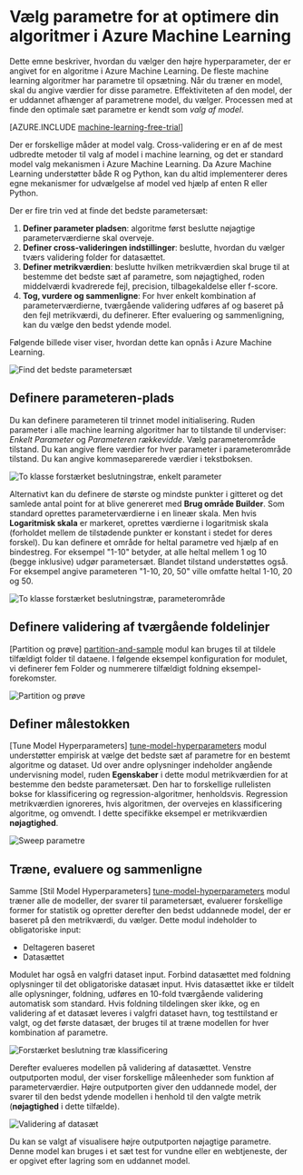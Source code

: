 <properties
    pageTitle="Vælg parametre for at optimere din algoritmer i Azure Machine Learning | Microsoft Azure"
    description="Forklarer, hvordan du vælger den optimale parameter, der er angivet for en algoritme i Azure Machine Learning."
    services="machine-learning"
    documentationCenter=""
    authors="bradsev"
    manager="jhubbard"
    editor="cgronlun"/>

<tags
    ms.service="machine-learning"
    ms.workload="data-services"
    ms.tgt_pltfrm="na"
    ms.devlang="na"
    ms.topic="article"
    ms.date="09/12/2016"
    ms.author="bradsev" />


# <a name="choose-parameters-to-optimize-your-algorithms-in-azure-machine-learning"></a>Vælg parametre for at optimere din algoritmer i Azure Machine Learning

Dette emne beskriver, hvordan du vælger den højre hyperparameter, der er angivet for en algoritme i Azure Machine Learning. De fleste machine learning algoritmer har parametre til opsætning. Når du træner en model, skal du angive værdier for disse parametre. Effektiviteten af den model, der er uddannet afhænger af parametrene model, du vælger. Processen med at finde den optimale sæt parametre er kendt som *valg af model*.

[AZURE.INCLUDE [machine-learning-free-trial](../../includes/machine-learning-free-trial.md)]

Der er forskellige måder at model valg. Cross-validering er en af de mest udbredte metoder til valg af model i machine learning, og det er standard model valg mekanismen i Azure Machine Learning. Da Azure Machine Learning understøtter både R og Python, kan du altid implementerer deres egne mekanismer for udvælgelse af model ved hjælp af enten R eller Python.

Der er fire trin ved at finde det bedste parametersæt:

1.  **Definer parameter pladsen**: algoritme først beslutte nøjagtige parameterværdierne skal overveje.
2.  **Definer cross-valideringen indstillinger**: beslutte, hvordan du vælger tværs validering folder for datasættet.
3.  **Definer metrikværdien**: beslutte hvilken metrikværdien skal bruge til at bestemme det bedste sæt af parametre, som nøjagtighed, roden middelværdi kvadrerede fejl, precision, tilbagekaldelse eller f-score.
4.  **Tog, vurdere og sammenligne**: For hver enkelt kombination af parameterværdierne, tværgående validering udføres af og baseret på den fejl metrikværdi, du definerer. Efter evaluering og sammenligning, kan du vælge den bedst ydende model.

Følgende billede viser viser, hvordan dette kan opnås i Azure Machine Learning.

![Find det bedste parametersæt](./media/machine-learning-algorithm-parameters-optimize/fig1.png)

## <a name="define-the-parameter-space"></a>Definere parameteren-plads
Du kan definere parameteren til trinnet model initialisering. Ruden parameter i alle machine learning algoritmer har to tilstande til underviser: *Enkelt Parameter* og *Parameteren rækkevidde*. Vælg parameterområde tilstand. Du kan angive flere værdier for hver parameter i parameterområde tilstand. Du kan angive kommaseparerede værdier i tekstboksen.

![To klasse forstærket beslutningstræ, enkelt parameter](./media/machine-learning-algorithm-parameters-optimize/fig2.png)

 Alternativt kan du definere de største og mindste punkter i gitteret og det samlede antal point for at blive genereret med **Brug område Builder**. Som standard oprettes parameterværdierne i en lineær skala. Men hvis **Logaritmisk skala** er markeret, oprettes værdierne i logaritmisk skala (forholdet mellem de tilstødende punkter er konstant i stedet for deres forskel). Du kan definere et område for heltal parametre ved hjælp af en bindestreg. For eksempel "1-10" betyder, at alle heltal mellem 1 og 10 (begge inklusive) udgør parametersæt. Blandet tilstand understøttes også. For eksempel angive parameteren "1-10, 20, 50" ville omfatte heltal 1-10, 20 og 50.

![To klasse forstærket beslutningstræ, parameterområde](./media/machine-learning-algorithm-parameters-optimize/fig3.png)

## <a name="define-cross-validation-folds"></a>Definere validering af tværgående foldelinjer
[Partition og prøve] [ partition-and-sample] modul kan bruges til at tildele tilfældigt folder til dataene. I følgende eksempel konfiguration for modulet, vi definerer fem Folder og nummerere tilfældigt foldning eksempel-forekomster.

![Partition og prøve](./media/machine-learning-algorithm-parameters-optimize/fig4.png)


## <a name="define-the-metric"></a>Definer målestokken
[Tune Model Hyperparameters] [ tune-model-hyperparameters] modul understøtter empirisk at vælge det bedste sæt af parametre for en bestemt algoritme og dataset. Ud over andre oplysninger indeholder angående undervisning model, ruden **Egenskaber** i dette modul metrikværdien for at bestemme den bedste parametersæt. Den har to forskellige rullelisten bokse for klassificering og regression-algoritmer, henholdsvis. Regression metrikværdien ignoreres, hvis algoritmen, der overvejes en klassificering algoritme, og omvendt. I dette specifikke eksempel er metrikværdien **nøjagtighed**.   

![Sweep parametre](./media/machine-learning-algorithm-parameters-optimize/fig5.png)

## <a name="train-evaluate-and-compare"></a>Træne, evaluere og sammenligne  
Samme [Stil Model Hyperparameters] [ tune-model-hyperparameters] modul træner alle de modeller, der svarer til parametersæt, evaluerer forskellige former for statistik og opretter derefter den bedst uddannede model, der er baseret på den metrikværdi, du vælger. Dette modul indeholder to obligatoriske input:

* Deltageren baseret
* Datasættet

Modulet har også en valgfri dataset input. Forbind datasættet med foldning oplysninger til det obligatoriske datasæt input. Hvis datasættet ikke er tildelt alle oplysninger, foldning, udføres en 10-fold tværgående validering automatisk som standard. Hvis foldning tildelingen sker ikke, og en validering af et datasæt leveres i valgfri dataset havn, tog testtilstand er valgt, og det første datasæt, der bruges til at træne modellen for hver kombination af parametre.

![Forstærket beslutning træ klassificering](./media/machine-learning-algorithm-parameters-optimize/fig6a.png)

Derefter evalueres modellen på validering af datasættet. Venstre outputporten modul, der viser forskellige måleenheder som funktion af parameterværdier. Højre outputporten giver den uddannede model, der svarer til den bedst ydende modellen i henhold til den valgte metrik (**nøjagtighed** i dette tilfælde).  

![Validering af datasæt](./media/machine-learning-algorithm-parameters-optimize/fig6b.png)

Du kan se valgt af visualisere højre outputporten nøjagtige parametre. Denne model kan bruges i et sæt test for vundne eller en webtjeneste, der er opgivet efter lagring som en uddannet model.

<!-- Module References -->
[partition-and-sample]: https://msdn.microsoft.com/library/azure/a8726e34-1b3e-4515-b59a-3e4a475654b8/
[tune-model-hyperparameters]: https://msdn.microsoft.com/library/azure/038d91b6-c2f2-42a1-9215-1f2c20ed1b40/
